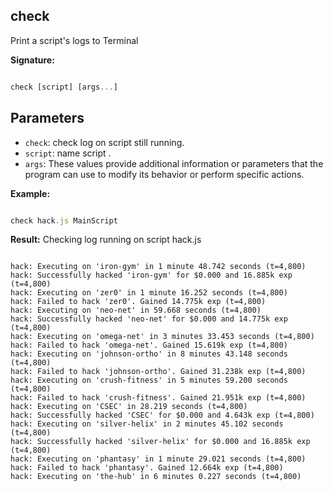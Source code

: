 ## check
Print a script's logs to Terminal
  
**Signature:**

  
```typescript

check [script] [args...]

```

  

## Parameters

  
- `check`: check log on script still running.
- `script`:  name script .
- `args`: These values provide additional information or parameters that the program can use to modify its behavior or perform specific actions.


**Example:**


  
```typescript

check hack.js MainScript

```

  
**Result:**
Checking log running on script hack.js

```Terminal
  
hack: Executing on 'iron-gym' in 1 minute 48.742 seconds (t=4,800)
hack: Successfully hacked 'iron-gym' for $0.000 and 16.885k exp (t=4,800) 
hack: Executing on 'zer0' in 1 minute 16.252 seconds (t=4,800)
hack: Failed to hack 'zer0'. Gained 14.775k exp (t=4,800)
hack: Executing on 'neo-net' in 59.668 seconds (t=4,800)
hack: Successfully hacked 'neo-net' for $0.000 and 14.775k exp (t=4,800)
hack: Executing on 'omega-net' in 3 minutes 33.453 seconds (t=4,800)
hack: Failed to hack 'omega-net'. Gained 15.619k exp (t=4,800)
hack: Executing on 'johnson-ortho' in 8 minutes 43.148 seconds (t=4,800)
hack: Failed to hack 'johnson-ortho'. Gained 31.238k exp (t=4,800)
hack: Executing on 'crush-fitness' in 5 minutes 59.200 seconds (t=4,800)
hack: Failed to hack 'crush-fitness'. Gained 21.951k exp (t=4,800)
hack: Executing on 'CSEC' in 28.219 seconds (t=4,800)
hack: Successfully hacked 'CSEC' for $0.000 and 4.643k exp (t=4,800)
hack: Executing on 'silver-helix' in 2 minutes 45.102 seconds (t=4,800) 
hack: Successfully hacked 'silver-helix' for $0.000 and 16.885k exp (t=4,800)
hack: Executing on 'phantasy' in 1 minute 29.021 seconds (t=4,800)
hack: Failed to hack 'phantasy'. Gained 12.664k exp (t=4,800)
hack: Executing on 'the-hub' in 6 minutes 0.227 seconds (t=4,800)

```


